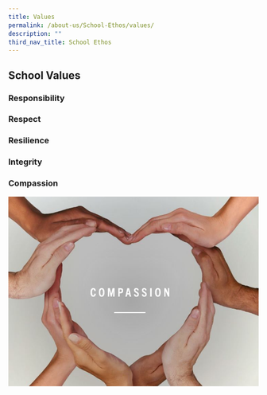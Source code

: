 ```yaml
---
title: Values
permalink: /about-us/School-Ethos/values/
description: ""
third_nav_title: School Ethos
---
```


## School Values

### **Responsibility** 

### **Respect**

### **Resilience**

### **Integrity**

### **Compassion**

![](/images/School%20Org/Compassion.jpg)